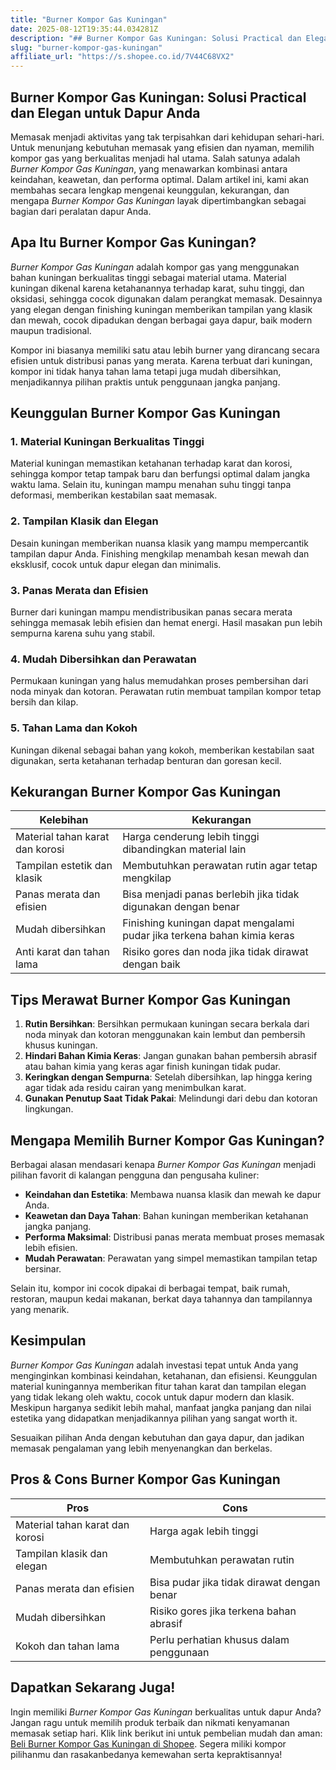 ```yaml
---
title: "Burner Kompor Gas Kuningan"
date: 2025-08-12T19:35:44.034281Z
description: "## Burner Kompor Gas Kuningan: Solusi Practical dan Elegan untuk Dapur Anda..."
slug: "burner-kompor-gas-kuningan"
affiliate_url: "https://s.shopee.co.id/7V44C68VX2"
---
```

## Burner Kompor Gas Kuningan: Solusi Practical dan Elegan untuk Dapur Anda

Memasak menjadi aktivitas yang tak terpisahkan dari kehidupan sehari-hari. Untuk menunjang kebutuhan memasak yang efisien dan nyaman, memilih kompor gas yang berkualitas menjadi hal utama. Salah satunya adalah *Burner Kompor Gas Kuningan*, yang menawarkan kombinasi antara keindahan, keawetan, dan performa optimal. Dalam artikel ini, kami akan membahas secara lengkap mengenai keunggulan, kekurangan, dan mengapa *Burner Kompor Gas Kuningan* layak dipertimbangkan sebagai bagian dari peralatan dapur Anda.

## Apa Itu Burner Kompor Gas Kuningan?

*Burner Kompor Gas Kuningan* adalah kompor gas yang menggunakan bahan kuningan berkualitas tinggi sebagai material utama. Material kuningan dikenal karena ketahanannya terhadap karat, suhu tinggi, dan oksidasi, sehingga cocok digunakan dalam perangkat memasak. Desainnya yang elegan dengan finishing kuningan memberikan tampilan yang klasik dan mewah, cocok dipadukan dengan berbagai gaya dapur, baik modern maupun tradisional.

Kompor ini biasanya memiliki satu atau lebih burner yang dirancang secara efisien untuk distribusi panas yang merata. Karena terbuat dari kuningan, kompor ini tidak hanya tahan lama tetapi juga mudah dibersihkan, menjadikannya pilihan praktis untuk penggunaan jangka panjang.

## Keunggulan Burner Kompor Gas Kuningan

### 1. Material Kuningan Berkualitas Tinggi

Material kuningan memastikan ketahanan terhadap karat dan korosi, sehingga kompor tetap tampak baru dan berfungsi optimal dalam jangka waktu lama. Selain itu, kuningan mampu menahan suhu tinggi tanpa deformasi, memberikan kestabilan saat memasak.

### 2. Tampilan Klasik dan Elegan

Desain kuningan memberikan nuansa klasik yang mampu mempercantik tampilan dapur Anda. Finishing mengkilap menambah kesan mewah dan eksklusif, cocok untuk dapur elegan dan minimalis.

### 3. Panas Merata dan Efisien

Burner dari kuningan mampu mendistribusikan panas secara merata sehingga memasak lebih efisien dan hemat energi. Hasil masakan pun lebih sempurna karena suhu yang stabil.

### 4. Mudah Dibersihkan dan Perawatan

Permukaan kuningan yang halus memudahkan proses pembersihan dari noda minyak dan kotoran. Perawatan rutin membuat tampilan kompor tetap bersih dan kilap.

### 5. Tahan Lama dan Kokoh

Kuningan dikenal sebagai bahan yang kokoh, memberikan kestabilan saat digunakan, serta ketahanan terhadap benturan dan goresan kecil.

## Kekurangan Burner Kompor Gas Kuningan

| **Kelebihan** | **Kekurangan** |
|----------------|----------------|
| Material tahan karat dan korosi | Harga cenderung lebih tinggi dibandingkan material lain |
| Tampilan estetik dan klasik | Membutuhkan perawatan rutin agar tetap mengkilap |
| Panas merata dan efisien | Bisa menjadi panas berlebih jika tidak digunakan dengan benar |
| Mudah dibersihkan | Finishing kuningan dapat mengalami pudar jika terkena bahan kimia keras |
| Anti karat dan tahan lama | Risiko gores dan noda jika tidak dirawat dengan baik |

## Tips Merawat Burner Kompor Gas Kuningan

1. **Rutin Bersihkan**: Bersihkan permukaan kuningan secara berkala dari noda minyak dan kotoran menggunakan kain lembut dan pembersih khusus kuningan.
2. **Hindari Bahan Kimia Keras**: Jangan gunakan bahan pembersih abrasif atau bahan kimia yang keras agar finish kuningan tidak pudar.
3. **Keringkan dengan Sempurna**: Setelah dibersihkan, lap hingga kering agar tidak ada residu cairan yang menimbulkan karat.
4. **Gunakan Penutup Saat Tidak Pakai**: Melindungi dari debu dan kotoran lingkungan.

## Mengapa Memilih Burner Kompor Gas Kuningan?

Berbagai alasan mendasari kenapa *Burner Kompor Gas Kuningan* menjadi pilihan favorit di kalangan pengguna dan pengusaha kuliner:

- **Keindahan dan Estetika**: Membawa nuansa klasik dan mewah ke dapur Anda.
- **Keawetan dan Daya Tahan**: Bahan kuningan memberikan ketahanan jangka panjang.
- **Performa Maksimal**: Distribusi panas merata membuat proses memasak lebih efisien.
- **Mudah Perawatan**: Perawatan yang simpel memastikan tampilan tetap bersinar.

Selain itu, kompor ini cocok dipakai di berbagai tempat, baik rumah, restoran, maupun kedai makanan, berkat daya tahannya dan tampilannya yang menarik.

## Kesimpulan

*Burner Kompor Gas Kuningan* adalah investasi tepat untuk Anda yang menginginkan kombinasi keindahan, ketahanan, dan efisiensi. Keunggulan material kuningannya memberikan fitur tahan karat dan tampilan elegan yang tidak lekang oleh waktu, cocok untuk dapur modern dan klasik. Meskipun harganya sedikit lebih mahal, manfaat jangka panjang dan nilai estetika yang didapatkan menjadikannya pilihan yang sangat worth it.

Sesuaikan pilihan Anda dengan kebutuhan dan gaya dapur, dan jadikan memasak pengalaman yang lebih menyenangkan dan berkelas.

## Pros & Cons Burner Kompor Gas Kuningan

| **Pros** | **Cons** |
|---|---|
| Material tahan karat dan korosi | Harga agak lebih tinggi |
| Tampilan klasik dan elegan | Membutuhkan perawatan rutin |
| Panas merata dan efisien | Bisa pudar jika tidak dirawat dengan benar |
| Mudah dibersihkan | Risiko gores jika terkena bahan abrasif |
| Kokoh dan tahan lama | Perlu perhatian khusus dalam penggunaan |

## Dapatkan Sekarang Juga!

Ingin memiliki *Burner Kompor Gas Kuningan* berkualitas untuk dapur Anda? Jangan ragu untuk memilih produk terbaik dan nikmati kenyamanan memasak setiap hari. Klik link berikut ini untuk pembelian mudah dan aman: [Beli Burner Kompor Gas Kuningan di Shopee](https://s.shopee.co.id/7V44C68VX2). Segera miliki kompor pilihanmu dan rasakanbedanya kemewahan serta kepraktisannya!
